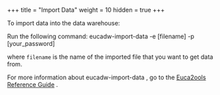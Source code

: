 +++
title = "Import Data"
weight = 10
hidden = true
+++

To import data into the data warehouse: 

Run the following command: 
    eucadw-import-data -e [filename] -p [your_password]

where `filename` is the name of the imported file that you want to get data from. 

For more information about eucadw-import-data , go to the [Euca2ools Reference Guide](../euca2ools-guide/eucadw-import-data.dita) . 